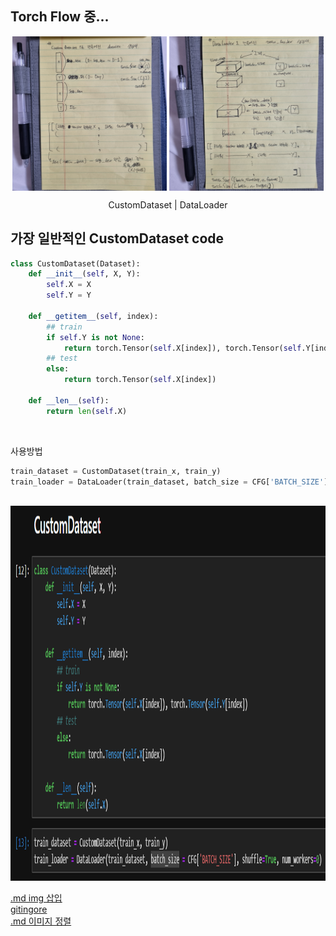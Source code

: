 <!-- # CustomDataset
<img src="./CustomDataset(custom_Func).jpg" width="600px" height="600px" title="CustomDataset(custom_Func)"/>
<br>
<br>

# DataLoader
<img src="./DataLoader(torch_own_Func).jpg" width="600px" height="600px" title="DataLoader(torch_own_Func)"/> -->

## Torch Flow 중...
<p align="center">
  <img src="./CustomDataset(custom_Func).jpg" align="center" width="49%">
  <img src="./DataLoader(torch_own_Func).jpg" align="center" width="49%">
  <figcaption align="center">CustomDataset | DataLoader</figcaption>
</p>

## 가장 일반적인 CustomDataset code
```python
class CustomDataset(Dataset):
    def __init__(self, X, Y):
        self.X = X
        self.Y = Y

    def __getitem__(self, index):
        ## train
        if self.Y is not None:
            return torch.Tensor(self.X[index]), torch.Tensor(self.Y[index])
        ## test
        else:
            return torch.Tensor(self.X[index])

    def __len__(self):
        return len(self.X)
```
<br>

사용방법 <br>
```python
train_dataset = CustomDataset(train_x, train_y)
train_loader = DataLoader(train_dataset, batch_size = CFG['BATCH_SIZE'], shuffle=True, num_workers=0)
```
<br>

<img src="./general_CustomDataset.png" width="960px" height="600px" title="DataLoader(torch_own_Func)"/>

[.md img 삽입](https://dlee0129.tistory.com/46) <br>
[gitingore](https://nesoy.github.io/articles/2017-01/Git-Ignore) <br>
[.md 이미지 정렬](https://chanyoung-dev.github.io/Blog/Markdown/imageAlign/) <br>

